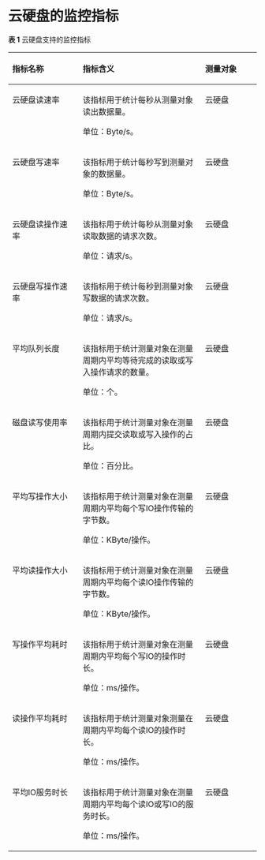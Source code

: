 # 云硬盘的监控指标<a name="ZH-CN_TOPIC_0084572318"></a>

**表 1**  云硬盘支持的监控指标

<a name="table119871055813"></a>
<table><thead align="left"><tr id="zh-cn_topic_0095137102_row7299845174418"><th class="cellrowborder" valign="top" width="28.35820895522388%" id="mcps1.2.4.1.1"><p id="zh-cn_topic_0095137102_p7299164517441"><a name="zh-cn_topic_0095137102_p7299164517441"></a><a name="zh-cn_topic_0095137102_p7299164517441"></a>指标名称</p>
</th>
<th class="cellrowborder" valign="top" width="49.25373134328358%" id="mcps1.2.4.1.2"><p id="zh-cn_topic_0095137102_p20300194510442"><a name="zh-cn_topic_0095137102_p20300194510442"></a><a name="zh-cn_topic_0095137102_p20300194510442"></a>指标含义</p>
</th>
<th class="cellrowborder" valign="top" width="22.388059701492537%" id="mcps1.2.4.1.3"><p id="zh-cn_topic_0095137102_p1730013458445"><a name="zh-cn_topic_0095137102_p1730013458445"></a><a name="zh-cn_topic_0095137102_p1730013458445"></a>测量对象</p>
</th>
</tr>
</thead>
<tbody><tr id="zh-cn_topic_0095137102_row130211454448"><td class="cellrowborder" valign="top" width="28.35820895522388%" headers="mcps1.2.4.1.1 "><p id="zh-cn_topic_0095137102_p430284514414"><a name="zh-cn_topic_0095137102_p430284514414"></a><a name="zh-cn_topic_0095137102_p430284514414"></a>云硬盘读速率</p>
</td>
<td class="cellrowborder" valign="top" width="49.25373134328358%" headers="mcps1.2.4.1.2 "><p id="zh-cn_topic_0095137102_p3515183844613"><a name="zh-cn_topic_0095137102_p3515183844613"></a><a name="zh-cn_topic_0095137102_p3515183844613"></a>该指标用于统计每秒从测量对象读出数据量。</p>
<p id="zh-cn_topic_0095137102_p3303745174410"><a name="zh-cn_topic_0095137102_p3303745174410"></a><a name="zh-cn_topic_0095137102_p3303745174410"></a>单位：Byte/s。</p>
</td>
<td class="cellrowborder" valign="top" width="22.388059701492537%" headers="mcps1.2.4.1.3 "><p id="zh-cn_topic_0095137102_p133031245114411"><a name="zh-cn_topic_0095137102_p133031245114411"></a><a name="zh-cn_topic_0095137102_p133031245114411"></a>云硬盘</p>
</td>
</tr>
<tr id="zh-cn_topic_0095137102_row7303845134416"><td class="cellrowborder" valign="top" width="28.35820895522388%" headers="mcps1.2.4.1.1 "><p id="zh-cn_topic_0095137102_p2030417459447"><a name="zh-cn_topic_0095137102_p2030417459447"></a><a name="zh-cn_topic_0095137102_p2030417459447"></a>云硬盘写速率</p>
</td>
<td class="cellrowborder" valign="top" width="49.25373134328358%" headers="mcps1.2.4.1.2 "><p id="zh-cn_topic_0095137102_p1830454513445"><a name="zh-cn_topic_0095137102_p1830454513445"></a><a name="zh-cn_topic_0095137102_p1830454513445"></a>该指标用于统计每秒写到测量对象的数据量。</p>
<p id="zh-cn_topic_0095137102_p14502105710464"><a name="zh-cn_topic_0095137102_p14502105710464"></a><a name="zh-cn_topic_0095137102_p14502105710464"></a>单位：Byte/s。</p>
</td>
<td class="cellrowborder" valign="top" width="22.388059701492537%" headers="mcps1.2.4.1.3 "><p id="zh-cn_topic_0095137102_p13041545204412"><a name="zh-cn_topic_0095137102_p13041545204412"></a><a name="zh-cn_topic_0095137102_p13041545204412"></a>云硬盘</p>
</td>
</tr>
<tr id="zh-cn_topic_0095137102_row12304345114414"><td class="cellrowborder" valign="top" width="28.35820895522388%" headers="mcps1.2.4.1.1 "><p id="zh-cn_topic_0095137102_p1330517458441"><a name="zh-cn_topic_0095137102_p1330517458441"></a><a name="zh-cn_topic_0095137102_p1330517458441"></a>云硬盘读操作速率</p>
</td>
<td class="cellrowborder" valign="top" width="49.25373134328358%" headers="mcps1.2.4.1.2 "><p id="zh-cn_topic_0095137102_p1684226476"><a name="zh-cn_topic_0095137102_p1684226476"></a><a name="zh-cn_topic_0095137102_p1684226476"></a>该指标用于统计每秒从测量对象读取数据的请求次数。</p>
<p id="zh-cn_topic_0095137102_p163051545204412"><a name="zh-cn_topic_0095137102_p163051545204412"></a><a name="zh-cn_topic_0095137102_p163051545204412"></a>单位：请求/s。</p>
</td>
<td class="cellrowborder" valign="top" width="22.388059701492537%" headers="mcps1.2.4.1.3 "><p id="zh-cn_topic_0095137102_p930514457445"><a name="zh-cn_topic_0095137102_p930514457445"></a><a name="zh-cn_topic_0095137102_p930514457445"></a>云硬盘</p>
</td>
</tr>
<tr id="zh-cn_topic_0095137102_row1830644519448"><td class="cellrowborder" valign="top" width="28.35820895522388%" headers="mcps1.2.4.1.1 "><p id="zh-cn_topic_0095137102_p1130664514413"><a name="zh-cn_topic_0095137102_p1130664514413"></a><a name="zh-cn_topic_0095137102_p1130664514413"></a>云硬盘写操作速率</p>
</td>
<td class="cellrowborder" valign="top" width="49.25373134328358%" headers="mcps1.2.4.1.2 "><p id="zh-cn_topic_0095137102_p193064453441"><a name="zh-cn_topic_0095137102_p193064453441"></a><a name="zh-cn_topic_0095137102_p193064453441"></a>该指标用于统计每秒到测量对象写数据的请求次数。</p>
<p id="zh-cn_topic_0095137102_p1476120263472"><a name="zh-cn_topic_0095137102_p1476120263472"></a><a name="zh-cn_topic_0095137102_p1476120263472"></a>单位：请求/s。</p>
</td>
<td class="cellrowborder" valign="top" width="22.388059701492537%" headers="mcps1.2.4.1.3 "><p id="zh-cn_topic_0095137102_p2308124574417"><a name="zh-cn_topic_0095137102_p2308124574417"></a><a name="zh-cn_topic_0095137102_p2308124574417"></a>云硬盘</p>
</td>
</tr>
<tr id="zh-cn_topic_0095137102_row44137152423"><td class="cellrowborder" valign="top" width="28.35820895522388%" headers="mcps1.2.4.1.1 "><p id="zh-cn_topic_0095137102_p49626508493"><a name="zh-cn_topic_0095137102_p49626508493"></a><a name="zh-cn_topic_0095137102_p49626508493"></a>平均队列长度</p>
</td>
<td class="cellrowborder" valign="top" width="49.25373134328358%" headers="mcps1.2.4.1.2 "><p id="zh-cn_topic_0095137102_p5273172205418"><a name="zh-cn_topic_0095137102_p5273172205418"></a><a name="zh-cn_topic_0095137102_p5273172205418"></a>该指标用于统计测量对象在测量周期内平均等待完成的读取或写入操作请求的数量。</p>
<p id="zh-cn_topic_0095137102_p727412195419"><a name="zh-cn_topic_0095137102_p727412195419"></a><a name="zh-cn_topic_0095137102_p727412195419"></a>单位：个。</p>
</td>
<td class="cellrowborder" valign="top" width="22.388059701492537%" headers="mcps1.2.4.1.3 "><p id="zh-cn_topic_0095137102_p15142211497"><a name="zh-cn_topic_0095137102_p15142211497"></a><a name="zh-cn_topic_0095137102_p15142211497"></a>云硬盘</p>
</td>
</tr>
<tr id="zh-cn_topic_0095137102_row15413171544216"><td class="cellrowborder" valign="top" width="28.35820895522388%" headers="mcps1.2.4.1.1 "><p id="zh-cn_topic_0095137102_p818164316490"><a name="zh-cn_topic_0095137102_p818164316490"></a><a name="zh-cn_topic_0095137102_p818164316490"></a>磁盘读写使用率</p>
</td>
<td class="cellrowborder" valign="top" width="49.25373134328358%" headers="mcps1.2.4.1.2 "><p id="zh-cn_topic_0095137102_p133779141297"><a name="zh-cn_topic_0095137102_p133779141297"></a><a name="zh-cn_topic_0095137102_p133779141297"></a>该指标用于统计测量对象在测量周期内提交读取或写入操作的占比。</p>
<p id="zh-cn_topic_0095137102_p337816141292"><a name="zh-cn_topic_0095137102_p337816141292"></a><a name="zh-cn_topic_0095137102_p337816141292"></a>单位：百分比。</p>
</td>
<td class="cellrowborder" valign="top" width="22.388059701492537%" headers="mcps1.2.4.1.3 "><p id="zh-cn_topic_0095137102_p9161924498"><a name="zh-cn_topic_0095137102_p9161924498"></a><a name="zh-cn_topic_0095137102_p9161924498"></a>云硬盘</p>
</td>
</tr>
<tr id="zh-cn_topic_0095137102_row1241316159422"><td class="cellrowborder" valign="top" width="28.35820895522388%" headers="mcps1.2.4.1.1 "><p id="zh-cn_topic_0095137102_p499845814498"><a name="zh-cn_topic_0095137102_p499845814498"></a><a name="zh-cn_topic_0095137102_p499845814498"></a>平均写操作大小</p>
</td>
<td class="cellrowborder" valign="top" width="49.25373134328358%" headers="mcps1.2.4.1.2 "><p id="zh-cn_topic_0095137102_p8409538280"><a name="zh-cn_topic_0095137102_p8409538280"></a><a name="zh-cn_topic_0095137102_p8409538280"></a>该指标用于统计测量对象在测量周期内平均每个写IO操作传输的字节数。</p>
<p id="zh-cn_topic_0095137102_p0409143812812"><a name="zh-cn_topic_0095137102_p0409143812812"></a><a name="zh-cn_topic_0095137102_p0409143812812"></a>单位：KByte/操作。</p>
</td>
<td class="cellrowborder" valign="top" width="22.388059701492537%" headers="mcps1.2.4.1.3 "><p id="zh-cn_topic_0095137102_p1319328498"><a name="zh-cn_topic_0095137102_p1319328498"></a><a name="zh-cn_topic_0095137102_p1319328498"></a>云硬盘</p>
</td>
</tr>
<tr id="zh-cn_topic_0095137102_row1036637154212"><td class="cellrowborder" valign="top" width="28.35820895522388%" headers="mcps1.2.4.1.1 "><p id="zh-cn_topic_0095137102_p5246356174915"><a name="zh-cn_topic_0095137102_p5246356174915"></a><a name="zh-cn_topic_0095137102_p5246356174915"></a>平均读操作大小</p>
</td>
<td class="cellrowborder" valign="top" width="49.25373134328358%" headers="mcps1.2.4.1.2 "><p id="zh-cn_topic_0095137102_p113383203718"><a name="zh-cn_topic_0095137102_p113383203718"></a><a name="zh-cn_topic_0095137102_p113383203718"></a>该指标用于统计测量对象在测量周期内平均每个读IO操作传输的字节数。</p>
<p id="zh-cn_topic_0095137102_p12339152019715"><a name="zh-cn_topic_0095137102_p12339152019715"></a><a name="zh-cn_topic_0095137102_p12339152019715"></a>单位：KByte/操作。</p>
</td>
<td class="cellrowborder" valign="top" width="22.388059701492537%" headers="mcps1.2.4.1.3 "><p id="zh-cn_topic_0095137102_p142119217495"><a name="zh-cn_topic_0095137102_p142119217495"></a><a name="zh-cn_topic_0095137102_p142119217495"></a>云硬盘</p>
</td>
</tr>
<tr id="zh-cn_topic_0095137102_row143683764211"><td class="cellrowborder" valign="top" width="28.35820895522388%" headers="mcps1.2.4.1.1 "><p id="zh-cn_topic_0095137102_p335911116315"><a name="zh-cn_topic_0095137102_p335911116315"></a><a name="zh-cn_topic_0095137102_p335911116315"></a>写操作平均耗时</p>
</td>
<td class="cellrowborder" valign="top" width="49.25373134328358%" headers="mcps1.2.4.1.2 "><p id="zh-cn_topic_0095137102_p4562113818612"><a name="zh-cn_topic_0095137102_p4562113818612"></a><a name="zh-cn_topic_0095137102_p4562113818612"></a>该指标用于统计测量对象在测量周期内平均每个写IO的操作时长。</p>
<p id="zh-cn_topic_0095137102_p35620388615"><a name="zh-cn_topic_0095137102_p35620388615"></a><a name="zh-cn_topic_0095137102_p35620388615"></a>单位：ms/操作。</p>
</td>
<td class="cellrowborder" valign="top" width="22.388059701492537%" headers="mcps1.2.4.1.3 "><p id="zh-cn_topic_0095137102_p1692316716493"><a name="zh-cn_topic_0095137102_p1692316716493"></a><a name="zh-cn_topic_0095137102_p1692316716493"></a>云硬盘</p>
</td>
</tr>
<tr id="zh-cn_topic_0095137102_row836813764217"><td class="cellrowborder" valign="top" width="28.35820895522388%" headers="mcps1.2.4.1.1 "><p id="zh-cn_topic_0095137102_p728104125011"><a name="zh-cn_topic_0095137102_p728104125011"></a><a name="zh-cn_topic_0095137102_p728104125011"></a>读操作平均耗时</p>
</td>
<td class="cellrowborder" valign="top" width="49.25373134328358%" headers="mcps1.2.4.1.2 "><p id="zh-cn_topic_0095137102_p179002168612"><a name="zh-cn_topic_0095137102_p179002168612"></a><a name="zh-cn_topic_0095137102_p179002168612"></a>该指标用于统计测量对象测量在周期内平均每个读IO的操作时长。</p>
<p id="zh-cn_topic_0095137102_p179016161861"><a name="zh-cn_topic_0095137102_p179016161861"></a><a name="zh-cn_topic_0095137102_p179016161861"></a>单位：ms/操作。</p>
</td>
<td class="cellrowborder" valign="top" width="22.388059701492537%" headers="mcps1.2.4.1.3 "><p id="zh-cn_topic_0095137102_p4925672492"><a name="zh-cn_topic_0095137102_p4925672492"></a><a name="zh-cn_topic_0095137102_p4925672492"></a>云硬盘</p>
</td>
</tr>
<tr id="zh-cn_topic_0095137102_row1836837124210"><td class="cellrowborder" valign="top" width="28.35820895522388%" headers="mcps1.2.4.1.1 "><p id="zh-cn_topic_0095137102_p1994204813492"><a name="zh-cn_topic_0095137102_p1994204813492"></a><a name="zh-cn_topic_0095137102_p1994204813492"></a>平均IO服务时长</p>
</td>
<td class="cellrowborder" valign="top" width="49.25373134328358%" headers="mcps1.2.4.1.2 "><p id="zh-cn_topic_0095137102_p13139107726"><a name="zh-cn_topic_0095137102_p13139107726"></a><a name="zh-cn_topic_0095137102_p13139107726"></a>该指标用于统计测量对象在测量周期内平均每个读IO或写IO的服务时长。</p>
<p id="zh-cn_topic_0095137102_p1914015715219"><a name="zh-cn_topic_0095137102_p1914015715219"></a><a name="zh-cn_topic_0095137102_p1914015715219"></a>单位：ms/操作。</p>
</td>
<td class="cellrowborder" valign="top" width="22.388059701492537%" headers="mcps1.2.4.1.3 "><p id="zh-cn_topic_0095137102_p199271575492"><a name="zh-cn_topic_0095137102_p199271575492"></a><a name="zh-cn_topic_0095137102_p199271575492"></a>云硬盘</p>
</td>
</tr>
</tbody>
</table>

